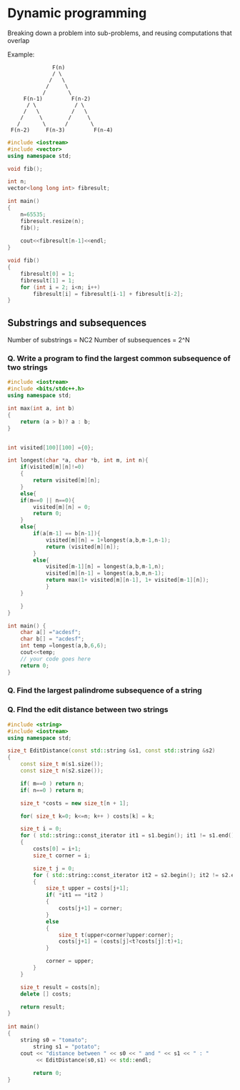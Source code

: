 # Dynamic programming
Breaking down a problem into sub-problems, and reusing computations that overlap

Example:
```
              F(n)
              / \
             /   \
            /     \
           /       \
     F(n-1)         F(n-2)
      / \            / \
     /   \          /   \
    /     \        /     \
   /       \      /       \
 F(n-2)     F(n-3)         F(n-4)
```

```c++
#include <iostream>
#include <vector>
using namespace std;

void fib();

int n;
vector<long long int> fibresult;

int main()
{
	n=65535;
	fibresult.resize(n);
	fib();
	
	cout<<fibresult[n-1]<<endl;
}

void fib()
{
	fibresult[0] = 1;
	fibresult[1] = 1;
	for (int i = 2; i<n; i++)
		fibresult[i] = fibresult[i-1] + fibresult[i-2];
}
```

## Substrings and subsequences
Number of substrings = NC2
Number of subsequences = 2^N

### Q. Write a program to find the largest common subsequence of two strings
```c++
#include <iostream>
#include <bits/stdc++.h>
using namespace std;

int max(int a, int b)
{
    return (a > b)? a : b;
}


int visited[100][100] ={0};

int longest(char *a, char *b, int m, int n){
	if(visited[m][n]!=0)
	{
		return visited[m][n];
	}
	else{
	if(m==0 || n==0){
		visited[m][n] = 0;
		return 0;
	}
	else{
		if(a[m-1] == b[n-1]){
			visited[m][n] = 1+longest(a,b,m-1,n-1);
			return (visited[m][n]);
		}
		else{
			visited[m-1][n] = longest(a,b,m-1,n);
			visited[m][n-1] = longest(a,b,m,n-1);
			return max(1+ visited[m][n-1], 1+ visited[m-1][n]);
			}
	}

	}
}

int main() {
	char a[] ="acdesf";
	char b[] = "acdesf";
	int temp =longest(a,b,6,6);
	cout<<temp;
	// your code goes here
	return 0;
}
```

### Q. Find the largest palindrome subsequence of a string

### Q. FInd the edit distance between two strings

```c++
#include <string>
#include <iostream>
using namespace std;

size_t EditDistance(const std::string &s1, const std::string &s2)
{
	const size_t m(s1.size());
	const size_t n(s2.size());

	if( m==0 ) return n;
	if( n==0 ) return m;

	size_t *costs = new size_t[n + 1];

	for( size_t k=0; k<=n; k++ ) costs[k] = k;

	size_t i = 0;
	for ( std::string::const_iterator it1 = s1.begin(); it1 != s1.end(); ++it1, ++i )
	{
		costs[0] = i+1;
		size_t corner = i;

		size_t j = 0;
		for ( std::string::const_iterator it2 = s2.begin(); it2 != s2.end(); ++it2, ++j )
		{
			size_t upper = costs[j+1];
			if( *it1 == *it2 )
			{
				costs[j+1] = corner;
			}
			else
			{
				size_t t(upper<corner?upper:corner);
				costs[j+1] = (costs[j]<t?costs[j]:t)+1;
			}

			corner = upper;
		}
	}

	size_t result = costs[n];
	delete [] costs;

	return result;
}
 
int main()
{
	string s0 = "tomato";
		string s1 = "potato";
	cout << "distance between " << s0 << " and " << s1 << " : " 
		 << EditDistance(s0,s1) << std::endl;
 
		return 0;
}
```